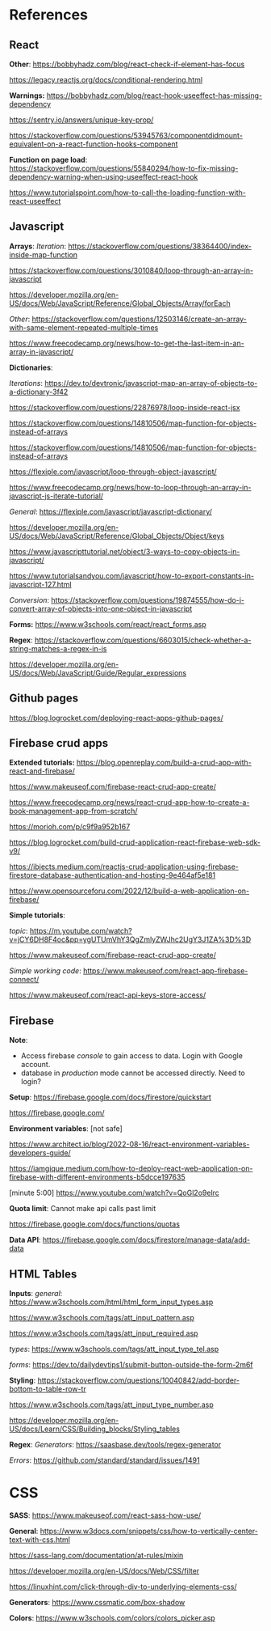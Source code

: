 # References

## React
__Other__:
https://bobbyhadz.com/blog/react-check-if-element-has-focus

https://legacy.reactjs.org/docs/conditional-rendering.html

__Warnings:__
https://bobbyhadz.com/blog/react-hook-useeffect-has-missing-dependency

https://sentry.io/answers/unique-key-prop/

https://stackoverflow.com/questions/53945763/componentdidmount-equivalent-on-a-react-function-hooks-component

__Function on page load__:
https://stackoverflow.com/questions/55840294/how-to-fix-missing-dependency-warning-when-using-useeffect-react-hook

https://www.tutorialspoint.com/how-to-call-the-loading-function-with-react-useeffect


## Javascript
__Arrays__:
_Iteration_:
https://stackoverflow.com/questions/38364400/index-inside-map-function

https://stackoverflow.com/questions/3010840/loop-through-an-array-in-javascript

https://developer.mozilla.org/en-US/docs/Web/JavaScript/Reference/Global_Objects/Array/forEach

_Other_:
https://stackoverflow.com/questions/12503146/create-an-array-with-same-element-repeated-multiple-times

https://www.freecodecamp.org/news/how-to-get-the-last-item-in-an-array-in-javascript/

__Dictionaries__:

_Iterations_:
https://dev.to/devtronic/javascript-map-an-array-of-objects-to-a-dictionary-3f42

https://stackoverflow.com/questions/22876978/loop-inside-react-jsx

https://stackoverflow.com/questions/14810506/map-function-for-objects-instead-of-arrays

https://stackoverflow.com/questions/14810506/map-function-for-objects-instead-of-arrays

https://flexiple.com/javascript/loop-through-object-javascript/

https://www.freecodecamp.org/news/how-to-loop-through-an-array-in-javascript-js-iterate-tutorial/

_General_:
https://flexiple.com/javascript/javascript-dictionary/

https://developer.mozilla.org/en-US/docs/Web/JavaScript/Reference/Global_Objects/Object/keys

https://www.javascripttutorial.net/object/3-ways-to-copy-objects-in-javascript/

https://www.tutorialsandyou.com/javascript/how-to-export-constants-in-javascript-127.html

_Conversion_:
https://stackoverflow.com/questions/19874555/how-do-i-convert-array-of-objects-into-one-object-in-javascript

__Forms:__
https://www.w3schools.com/react/react_forms.asp

__Regex__:
https://stackoverflow.com/questions/6603015/check-whether-a-string-matches-a-regex-in-js

https://developer.mozilla.org/en-US/docs/Web/JavaScript/Guide/Regular_expressions



## Github pages
https://blog.logrocket.com/deploying-react-apps-github-pages/


## Firebase crud apps
__Extended tutorials:__
https://blog.openreplay.com/build-a-crud-app-with-react-and-firebase/

https://www.makeuseof.com/firebase-react-crud-app-create/

https://www.freecodecamp.org/news/react-crud-app-how-to-create-a-book-management-app-from-scratch/

https://morioh.com/p/c9f9a952b167

https://blog.logrocket.com/build-crud-application-react-firebase-web-sdk-v9/

https://ibjects.medium.com/reactjs-crud-application-using-firebase-firestore-database-authentication-and-hosting-9e464af5e181

https://www.opensourceforu.com/2022/12/build-a-web-application-on-firebase/

__Simple tutorials__:

_topic_:
https://m.youtube.com/watch?v=jCY6DH8F4oc&pp=ygUTUmVhY3QgZmlyZWJhc2UgY3J1ZA%3D%3D

https://www.makeuseof.com/firebase-react-crud-app-create/

_Simple working code_:
https://www.makeuseof.com/react-app-firebase-connect/

https://www.makeuseof.com/react-api-keys-store-access/


## Firebase
__Note__: 
- Access firebase _console_ to gain access to data. Login with Google account.
- database in _production_ mode cannot be accessed directly. Need to login?

__Setup__:
https://firebase.google.com/docs/firestore/quickstart

https://firebase.google.com/

__Environment variables__: [not safe]

https://www.architect.io/blog/2022-08-16/react-environment-variables-developers-guide/

https://iamgique.medium.com/how-to-deploy-react-web-application-on-firebase-with-different-environments-b5dcce197635

[minute 5:00]
https://www.youtube.com/watch?v=QoGl2o9elrc 

__Quota limit__: Cannot make api calls past limit

https://firebase.google.com/docs/functions/quotas

__Data API__:
https://firebase.google.com/docs/firestore/manage-data/add-data


## HTML Tables
__Inputs__:
_general_:
https://www.w3schools.com/html/html_form_input_types.asp

https://www.w3schools.com/tags/att_input_pattern.asp

https://www.w3schools.com/tags/att_input_required.asp

_types_:
https://www.w3schools.com/tags/att_input_type_tel.asp

_forms_:
https://dev.to/dailydevtips1/submit-button-outside-the-form-2m6f

__Styling__:
https://stackoverflow.com/questions/10040842/add-border-bottom-to-table-row-tr

https://www.w3schools.com/tags/att_input_type_number.asp

https://developer.mozilla.org/en-US/docs/Learn/CSS/Building_blocks/Styling_tables

__Regex__:
_Generators_:
https://saasbase.dev/tools/regex-generator

_Errors_:
https://github.com/standard/standard/issues/1491


# CSS
__SASS__:
https://www.makeuseof.com/react-sass-how-use/

__General__:
https://www.w3docs.com/snippets/css/how-to-vertically-center-text-with-css.html

https://sass-lang.com/documentation/at-rules/mixin

https://developer.mozilla.org/en-US/docs/Web/CSS/filter

https://linuxhint.com/click-through-div-to-underlying-elements-css/

__Generators__:
https://www.cssmatic.com/box-shadow

__Colors__:
https://www.w3schools.com/colors/colors_picker.asp
